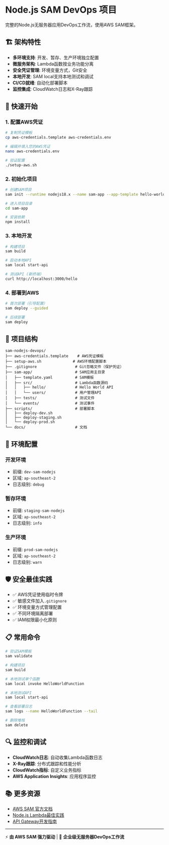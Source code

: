 # Node.js SAM DevOps 项目

完整的Node.js无服务器应用DevOps工作流，使用AWS SAM框架。

## 🏗️ 架构特性

- **多环境支持**: 开发、暂存、生产环境独立配置
- **微服务架构**: Lambda函数按业务功能分离  
- **安全凭证管理**: 环境变量方式，Git安全
- **本地开发**: SAM local支持本地测试和调试
- **CI/CD就绪**: 自动化部署脚本
- **监控集成**: CloudWatch日志和X-Ray跟踪

## 🚀 快速开始

### 1. 配置AWS凭证

```bash
# 复制凭证模板
cp aws-credentials.template aws-credentials.env

# 编辑并填入您的AWS凭证
nano aws-credentials.env

# 验证配置
./setup-aws.sh
```

### 2. 初始化项目

```bash
# 创建SAM项目
sam init --runtime nodejs18.x --name sam-app --app-template hello-world

# 进入项目目录
cd sam-app

# 安装依赖
npm install
```

### 3. 本地开发

```bash
# 构建项目
sam build

# 启动本地API
sam local start-api

# 测试API (新终端)
curl http://localhost:3000/hello
```

### 4. 部署到AWS

```bash
# 首次部署（引导配置）
sam deploy --guided

# 后续部署
sam deploy
```

## 📁 项目结构

```
sam-nodejs-devops/
├── aws-credentials.template    # AWS凭证模板
├── setup-aws.sh              # AWS环境配置脚本
├── .gitignore                 # Git忽略文件（保护凭证）
├── sam-app/                   # SAM应用主目录
│   ├── template.yaml          # SAM模板
│   ├── src/                   # Lambda函数源码
│   │   ├── hello/             # Hello World API
│   │   └── users/             # 用户管理API
│   ├── tests/                 # 测试文件
│   └── events/                # 测试事件
├── scripts/                   # 部署脚本
│   ├── deploy-dev.sh
│   ├── deploy-staging.sh
│   └── deploy-prod.sh
└── docs/                      # 文档
```

## 🔧 环境配置

### 开发环境
- 前缀: `dev-sam-nodejs`
- 区域: `ap-southeast-2`
- 日志级别: `debug`

### 暂存环境  
- 前缀: `staging-sam-nodejs`
- 区域: `ap-southeast-2`
- 日志级别: `info`

### 生产环境
- 前缀: `prod-sam-nodejs`
- 区域: `ap-southeast-2`
- 日志级别: `warn`

## 🛡️ 安全最佳实践

- ✅ AWS凭证使用临时令牌
- ✅ 敏感文件加入`.gitignore`
- ✅ 环境变量方式管理配置
- ✅ 不同环境隔离部署
- ✅ IAM权限最小化原则

## 📋 常用命令

```bash
# 验证SAM模板
sam validate

# 构建项目
sam build

# 本地测试单个函数
sam local invoke HelloWorldFunction

# 本地测试API
sam local start-api

# 查看部署日志
sam logs --name HelloWorldFunction --tail

# 删除堆栈
sam delete
```

## 🔍 监控和调试

- **CloudWatch日志**: 自动收集Lambda函数日志
- **X-Ray跟踪**: 分布式跟踪和性能分析
- **CloudWatch指标**: 自定义业务指标
- **AWS Application Insights**: 应用程序监控

## 📚 更多资源

- [AWS SAM 官方文档](https://docs.aws.amazon.com/serverless-application-model/)
- [Node.js Lambda最佳实践](https://docs.aws.amazon.com/lambda/latest/dg/nodejs-handler.html)
- [API Gateway开发指南](https://docs.aws.amazon.com/apigateway/)

---

⚡ **由 AWS SAM 强力驱动** | 🔗 **企业级无服务器DevOps工作流** 